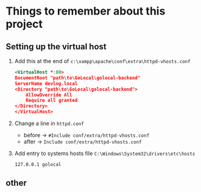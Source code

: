 # Things to remember about this project

## Setting up the virtual host

1. Add this at the end of `c:\xampp\apache\conf\extra\httpd-vhosts.conf`

    ```xml
    <VirtualHost *:80>
    DocumentRoot "path\to\GoLocal\golocal-backend"
    ServerName devlog.local
    <Directory "path\to\GoLocal\golocal-backend">
        AllowOverride All
        Require all granted
    </Directory>
    </VirtualHost>
    ```

2. Change a line in `httpd.conf`

    - before -> `#Include conf/extra/httpd-vhosts.conf`
    - after  -> `Include conf/extra/httpd-vhosts.conf`

3. Add entry to systems hosts file `C:\Windows\System32\drivers\etc\hosts`

    `127.0.0.1 golocal`

## other
